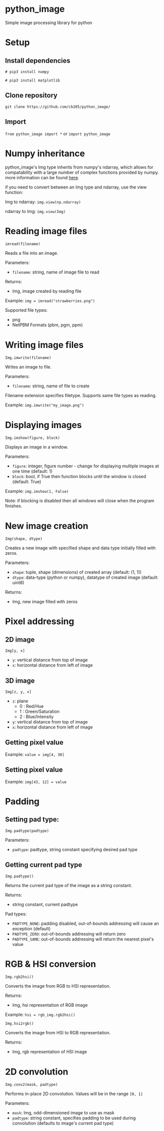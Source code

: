 # python_image
Simple image processing library for python

# Setup
## Install dependencies
`# pip3 install numpy`

`# pip3 install matplotlib`

## Clone repository
`git clone https://github.com/cb285/python_image/`

## Import
`from python_image import *` or `import python_image`

# Numpy inheritance
python_image's Img type inherits from numpy's ndarray, which allows for compatability with a large number of complex functions provided by numpy. more information can be found [here](https://docs.scipy.org/doc/numpy/reference/generated/numpy.ndarray.html).

if you need to convert between an Img type and ndarray, use the view function:

Img to ndarray: `img.view(np.ndarray)`

ndarray to Img: `img.view(Img)`

# Reading image files
`imread(filename)`

Reads a file into an image.

Parameters:
- `filename`: string, name of image file to read

Returns:
- Img, image created by reading file

Example: `img = imread("strawberries.png")`

Supported file types:
- png
- NetPBM Formats (pbm, pgm, ppm)

# Writing image files
`Img.imwrite(filename)`

Writes an image to file.

Parameters:
- `filename`: string, name of file to create

Filename extension specifies filetype. Supports same file types as reading.

Example: `img.imwrite("my_image.png")`

# Displaying images
`Img.imshow(figure, block)`

Displays an image in a window.

Parameters:
- `figure`: integer, figure number - change for displaying multiple images at one time (default: 1)
- `block`: bool, if True then function blocks until the window is closed (default: True)

Example: `img.imshow(1, False)`

Note: if blocking is disabled then all windows will close when the program finishes.

# New image creation
`Img(shape, dtype)`

Creates a new image with specified shape and data type initially filled with zeros.

Parameters:
- `shape`: tuple, shape (dimensions) of created array (default: (1, 1))
- `dtype`: data-type (python or numpy), datatype of created image (default: uint8)

Returns:
- Img, new image filled with zeros

# Pixel addressing
## 2D image
`Img[y, x]`
- `y`: vertical distance from top of image
- `x`: horizontal distance from left of image

## 3D image
`Img[z, y, x]`
- `z`: plane
  - 0 : Red/Hue
  - 1 : Green/Saturation
  - 2 : Blue/Intensity
- `y`: vertical distance from top of image
- `x`: horizontal distance from left of image

## Getting pixel value
Example: `value = img[4, 30]`

## Setting pixel value
Example: `img[43, 12] = value`

# Padding
## Setting pad type:
`Img.padtype(padtype)`

Parameters:
- `padtype`: padtype, string constant specifying desired pad type

## Getting current pad type
`Img.padtype()`

Returns the current pad type of the image as a string constant.

Returns:
- string constant, current padtype

Pad types:

- `PADTYPE_NONE`: padding disabled, out-of-bounds addressing will cause an exception (default)
- `PADTYPE_ZERO`: out-of-bounds addressing will return zero
- `PADTYPE_SAME`: out-of-bounds addressing will return the nearest pixel's value

# RGB & HSI conversion
`Img.rgb2hsi()`

Converts the image from RGB to HSI representation.

Returns:
- Img, hsi representation of RGB image

Example: `hsi = rgb_img.rgb2hsi()`


`Img.hsi2rgb()`

Converts the image from HSI to RGB representation.

Returns:
- Img, rgb representation of HSI image

# 2D convolution
`Img.conv2(mask, padtype)`

Performs in-place 2D convolution. Values will be in the range `[0, 1]`

Parameters:
- `mask`: Img, odd-dimensioned image to use as mask
- `padtype`: string constant, specifies padding to be used during convolution (defaults to image's current pad type)

